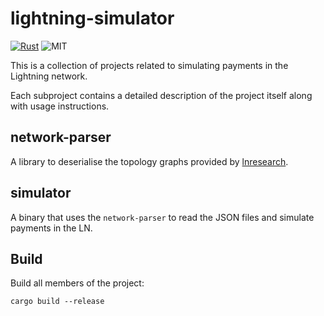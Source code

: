 # lightning-simulator

[![Rust](https://camo.githubusercontent.com/5782bcc58a7786e9a7d00e2cf45937db8a2598232d9524ec9dcd149c7218671b/68747470733a2f2f696d672e736869656c64732e696f2f62616467652f527573742d50726f6772616d6d696e672532304c616e67756167652d626c61636b3f7374796c653d666c6174266c6f676f3d72757374)](www.rust-lang.org)
![MIT](https://img.shields.io/badge/license-MIT-blue.svg)

This is a collection of projects related to simulating payments in the Lightning
network.

Each subproject contains a detailed description of the project itself along with
usage instructions.

## network-parser

A library to deserialise the topology graphs provided by
[lnresearch](https://github.com/lnresearch/topology).

## simulator

A binary that uses the `network-parser` to read the JSON files and simulate
payments in the LN.

## Build

Build all members of the project:

`cargo build --release`
